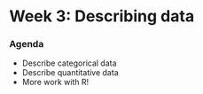 # Week 3: Describing data


### Agenda

- Describe categorical data  
- Describe quantitative data  
- More work with R!


